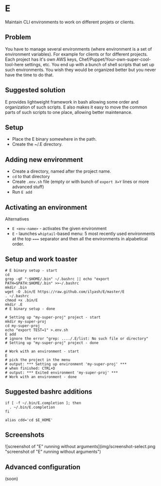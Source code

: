 E
=

Maintain CLI environments to work on different projets or clients.

Problem
-------

You have to manage several environments (where environment is a set of environment variables). For example for clients or for different projects. Each project has it's own AWS keys, Chef/Puppet/Your-own-super-cool-tool-here settings, etc. You end up with a bunch of shell scripts that set up such environments. You wish they would be organized better but you never have the time to do that.

Suggested solution
------------------
E provides lightweight framework in bash allowing some order and organization of such scripts. E also makes it easy to move the common parts of such scripts to one place, allowing better maintenance.

Setup
-----
* Place the E binary somewhere in the path.
* Create the ~/.E directory.

Adding new environment
----------------------
* Create a directory, named after the project name.
* `cd` to that directory
* Create `.env.sh` file (empty or with bunch of `export X=Y` lines or more advanced stuff)
* Run `E add`

Activating an environment
-------------------------
Alternatives
* `E <env-name>` - activates the given environment
* `E` - launches `whiptail`-based menu: 5 most recently used environments at the top `===` separator and then all the environments in alpabetical order.

Setup and work toaster
----------------------
```
# E binary setup - start
cd
grep -qF ":$HOME/.bin" ~/.bashrc || echo "export PATH=$PATH:$HOME/.bin" >>~/.bashrc
mkdir .bin
wget -O .bin/E https://raw.github.com/ilyash/E/master/E
. ~/.bashrc
chmod +x .bin/E
mkdir .E
# E binary setup - done

# Setting up "my-super-proj" project - start
mkdir my-super-proj
cd my-super-proj
echo "export TEST=1" >.env.sh
E add
# ignore the error "grep: ..../.E/list: No such file or directory"
# Setting up "my-super-proj" project - done

# Work with an environment - start
E
# pick the project in the menu
# output: *** Setting up environment 'my-super-proj' ***
# when finished: CTRL+D
# output: *** Exited environment 'my-super-proj' ***
# Work with an environment - done
```

Suggested bashrc additions
--------------------------
```
if [ -f ~/.bin/E.completion ]; then
  . ~/.bin/E.completion
fi

alias cdd='cd $E_HOME'
```

Screenshots
-----------
![screenshot of "E" running without arguments](img/screenshot-select.png "screenshot of "E" running without arguments")

Advanced configuration
----------------------
(soon)
